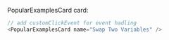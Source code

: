 PopularExamplesCard card:

```js
// add customClickEvent for event hadling
<PopularExamplesCard name="Swap Two Variables" />
```
